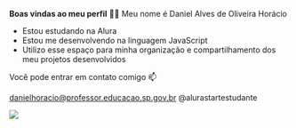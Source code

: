 **Boas vindas ao meu perfil** 💙💙
Meu nome é Daniel Alves de Oliveira Horácio 

- Estou estudando na Alura
- Estou me desenvolvendo na linguagem JavaScript
- Utilizo esse espaço para minha organização e compartilhamento dos meu projetos desenvolvidos

Você pode entrar em contato comigo 📫

danielhoracio@professor.educacao.sp.gov.br
@alurastartestudante

![](https://media.tenor.com/ORwVOmkKdYEAAAAi/pato-caminando.gif)

